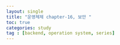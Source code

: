 ```yaml
---
layout: single
title: "운영체제 chapter-16, 보안 "
toc: true
categories: study
tag : [backend, operation system, series]
---
```


